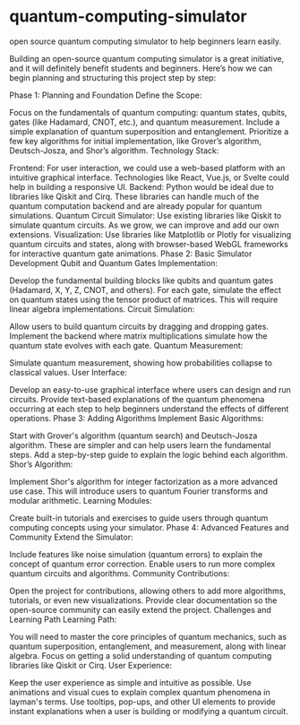 # quantum-computing-simulator
open source quantum computing simulator to help beginners learn easily.

Building an open-source quantum computing simulator is a great initiative, and it will definitely benefit students and beginners. Here’s how we can begin planning and structuring this project step by step:

Phase 1: Planning and Foundation
Define the Scope:

Focus on the fundamentals of quantum computing: quantum states, qubits, gates (like Hadamard, CNOT, etc.), and quantum measurement.
Include a simple explanation of quantum superposition and entanglement.
Prioritize a few key algorithms for initial implementation, like Grover’s algorithm, Deutsch-Josza, and Shor’s algorithm.
Technology Stack:

Frontend: For user interaction, we could use a web-based platform with an intuitive graphical interface. Technologies like React, Vue.js, or Svelte could help in building a responsive UI.
Backend: Python would be ideal due to libraries like Qiskit and Cirq. These libraries can handle much of the quantum computation backend and are already popular for quantum simulations.
Quantum Circuit Simulator: Use existing libraries like Qiskit to simulate quantum circuits. As we grow, we can improve and add our own extensions.
Visualization: Use libraries like Matplotlib or Plotly for visualizing quantum circuits and states, along with browser-based WebGL frameworks for interactive quantum gate animations.
Phase 2: Basic Simulator Development
Qubit and Quantum Gates Implementation:

Develop the fundamental building blocks like qubits and quantum gates (Hadamard, X, Y, Z, CNOT, and others).
For each gate, simulate the effect on quantum states using the tensor product of matrices. This will require linear algebra implementations.
Circuit Simulation:

Allow users to build quantum circuits by dragging and dropping gates.
Implement the backend where matrix multiplications simulate how the quantum state evolves with each gate.
Quantum Measurement:

Simulate quantum measurement, showing how probabilities collapse to classical values.
User Interface:

Develop an easy-to-use graphical interface where users can design and run circuits.
Provide text-based explanations of the quantum phenomena occurring at each step to help beginners understand the effects of different operations.
Phase 3: Adding Algorithms
Implement Basic Algorithms:

Start with Grover's algorithm (quantum search) and Deutsch-Josza algorithm. These are simpler and can help users learn the fundamental steps.
Add a step-by-step guide to explain the logic behind each algorithm.
Shor’s Algorithm:

Implement Shor's algorithm for integer factorization as a more advanced use case. This will introduce users to quantum Fourier transforms and modular arithmetic.
Learning Modules:

Create built-in tutorials and exercises to guide users through quantum computing concepts using your simulator.
Phase 4: Advanced Features and Community
Extend the Simulator:

Include features like noise simulation (quantum errors) to explain the concept of quantum error correction.
Enable users to run more complex quantum circuits and algorithms.
Community Contributions:

Open the project for contributions, allowing others to add more algorithms, tutorials, or even new visualizations.
Provide clear documentation so the open-source community can easily extend the project.
Challenges and Learning Path
Learning Path:

You will need to master the core principles of quantum mechanics, such as quantum superposition, entanglement, and measurement, along with linear algebra.
Focus on getting a solid understanding of quantum computing libraries like Qiskit or Cirq.
User Experience:

Keep the user experience as simple and intuitive as possible. Use animations and visual cues to explain complex quantum phenomena in layman's terms.
Use tooltips, pop-ups, and other UI elements to provide instant explanations when a user is building or modifying a quantum circuit.

